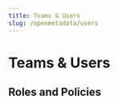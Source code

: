 ```yaml
---
title: Teams & Users
slug: /openmetadata/users
---
```


# Teams & Users

## Roles and Policies
